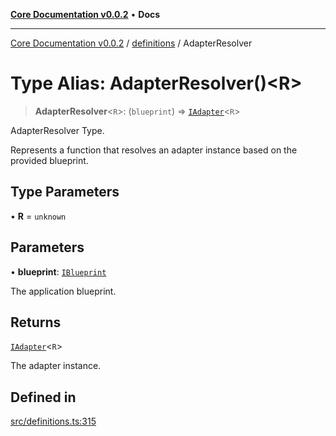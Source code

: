 [**Core Documentation v0.0.2**](../../README.md) • **Docs**

***

[Core Documentation v0.0.2](../../modules.md) / [definitions](../README.md) / AdapterResolver

# Type Alias: AdapterResolver()\<R\>

> **AdapterResolver**\<`R`\>: (`blueprint`) => [`IAdapter`](../interfaces/IAdapter.md)\<`R`\>

AdapterResolver Type.

Represents a function that resolves an adapter instance based on the provided blueprint.

## Type Parameters

• **R** = `unknown`

## Parameters

• **blueprint**: [`IBlueprint`](IBlueprint.md)

The application blueprint.

## Returns

[`IAdapter`](../interfaces/IAdapter.md)\<`R`\>

The adapter instance.

## Defined in

[src/definitions.ts:315](https://github.com/stonemjs/core/blob/dd7eaec566465ef84c36b87b824f8ea9ab76e8fa/src/definitions.ts#L315)
